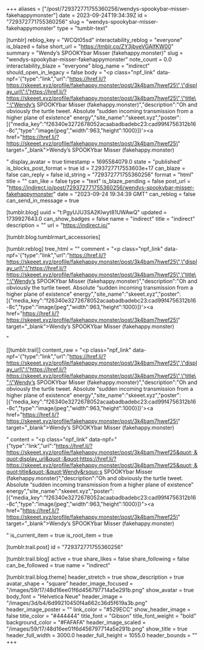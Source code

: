 +++
aliases = ["/post/729372771755360256/wendys-spookybar-misser-fakehappymonster"]
date = 2023-09-24T19:34:39Z
id = "729372771755360256"
slug = "wendys-spookybar-misser-fakehappymonster"
type = "tumblr-text"

[tumblr]
reblog_key = "WCQt05sd"
interactability_reblog = "everyone"
is_blazed = false
short_url = "https://tmblr.co/ZY3jbyeVGAlfKW00"
summary = "Wendy’s SPOOKYbar Misser (fakehappy.monster)"
slug = "wendys-spookybar-misser-fakehappymonster"
note_count = 0.0
interactability_blaze = "everyone"
blog_name = "indirect"
should_open_in_legacy = false
body = "<p class=\"npf_link\" data-npf='{\"type\":\"link\",\"url\":\"https://href.li/?https://skeeet.xyz/profile/fakehappy.monster/post/3k4bam7hwef25\",\"display_url\":\"https://href.li/?https://skeeet.xyz/profile/fakehappy.monster/post/3k4bam7hwef25\",\"title\":\"Wendy’s SPOOKYbar Misser (fakehappy.monster)\",\"description\":\"Oh and obviously the turtle tweet. Absolute “sudden incoming transmission from a higher plane of existence” energy\",\"site_name\":\"skeeet.xyz\",\"poster\":[{\"media_key\":\"f26340e3272678052acaabadbadebc23:cad99f4756312b16-8c\",\"type\":\"image/jpeg\",\"width\":963,\"height\":1000}]}'><a href=\"https://href.li/?https://skeeet.xyz/profile/fakehappy.monster/post/3k4bam7hwef25\" target=\"_blank\">Wendy’s SPOOKYbar Misser (fakehappy.monster)</a></p>"
display_avatar = true
timestamp = 1695584079.0
state = "published"
is_blocks_post_format = true
id = 7.293727717553603e+17
can_blaze = false
can_reply = false
id_string = "729372771755360256"
format = "html"
title = ""
can_like = false
type = "text"
is_blaze_pending = false
post_url = "https://indirect.io/post/729372771755360256/wendys-spookybar-misser-fakehappymonster"
date = "2023-09-24 19:34:39 GMT"
can_reblog = false
can_send_in_message = true

[tumblr.blog]
uuid = "t:PgyUJU3SA2Klwyt81UWAwQ"
updated = 1739927643.0
can_show_badges = false
name = "indirect"
title = "indirect"
description = ""
url = "https://indirect.io/"

[tumblr.blog.tumblrmart_accessories]

[tumblr.reblog]
tree_html = ""
comment = "<p class=\"npf_link\" data-npf='{\"type\":\"link\",\"url\":\"https://href.li/?https://skeeet.xyz/profile/fakehappy.monster/post/3k4bam7hwef25\",\"display_url\":\"https://href.li/?https://skeeet.xyz/profile/fakehappy.monster/post/3k4bam7hwef25\",\"title\":\"Wendy’s SPOOKYbar Misser (fakehappy.monster)\",\"description\":\"Oh and obviously the turtle tweet. Absolute “sudden incoming transmission from a higher plane of existence” energy\",\"site_name\":\"skeeet.xyz\",\"poster\":[{\"media_key\":\"f26340e3272678052acaabadbadebc23:cad99f4756312b16-8c\",\"type\":\"image/jpeg\",\"width\":963,\"height\":1000}]}'><a href=\"https://href.li/?https://skeeet.xyz/profile/fakehappy.monster/post/3k4bam7hwef25\" target=\"_blank\">Wendy’s SPOOKYbar Misser (fakehappy.monster)</a></p>"

[[tumblr.trail]]
content_raw = "<p class=\"npf_link\" data-npf='{\"type\":\"link\",\"url\":\"https://href.li/?https://skeeet.xyz/profile/fakehappy.monster/post/3k4bam7hwef25\",\"display_url\":\"https://href.li/?https://skeeet.xyz/profile/fakehappy.monster/post/3k4bam7hwef25\",\"title\":\"Wendy’s SPOOKYbar Misser (fakehappy.monster)\",\"description\":\"Oh and obviously the turtle tweet. Absolute “sudden incoming transmission from a higher plane of existence” energy\",\"site_name\":\"skeeet.xyz\",\"poster\":[{\"media_key\":\"f26340e3272678052acaabadbadebc23:cad99f4756312b16-8c\",\"type\":\"image/jpeg\",\"width\":963,\"height\":1000}]}'><a href=\"https://href.li/?https://skeeet.xyz/profile/fakehappy.monster/post/3k4bam7hwef25\" target=\"_blank\">Wendy’s SPOOKYbar Misser (fakehappy.monster)</a></p>"
content = "<p class=\"npf_link\" data-npf=\"{&quot;type&quot;:&quot;link&quot;,&quot;url&quot;:&quot;https://href.li/?https://skeeet.xyz/profile/fakehappy.monster/post/3k4bam7hwef25&quot;,&quot;display_url&quot;:&quot;https://href.li/?https://skeeet.xyz/profile/fakehappy.monster/post/3k4bam7hwef25&quot;,&quot;title&quot;:&quot;Wendy&rsquo;s SPOOKYbar Misser (fakehappy.monster)&quot;,&quot;description&quot;:&quot;Oh and obviously the turtle tweet. Absolute &ldquo;sudden incoming transmission from a higher plane of existence&rdquo; energy&quot;,&quot;site_name&quot;:&quot;skeeet.xyz&quot;,&quot;poster&quot;:[{&quot;media_key&quot;:&quot;f26340e3272678052acaabadbadebc23:cad99f4756312b16-8c&quot;,&quot;type&quot;:&quot;image/jpeg&quot;,&quot;width&quot;:963,&quot;height&quot;:1000}]}\"><a href=\"https://href.li/?https://skeeet.xyz/profile/fakehappy.monster/post/3k4bam7hwef25\" target=\"_blank\">Wendy&rsquo;s SPOOKYbar Misser (fakehappy.monster)</a></p>"
is_current_item = true
is_root_item = true

[tumblr.trail.post]
id = "729372771755360256"

[tumblr.trail.blog]
active = true
share_likes = false
share_following = false
can_be_followed = true
name = "indirect"

[tumblr.trail.blog.theme]
header_stretch = true
show_description = true
avatar_shape = "square"
header_image_focused = "/images/59/17/48d16ee01f6d456797714a5e291b.png"
show_avatar = true
body_font = "Helvetica Neue"
header_image = "/images/3d/b4/6d99210450f4a662c36d5f619a3b.png"
header_image_poster = ""
link_color = "#529ECC"
show_header_image = false
title_color = "#444444"
title_font = "Gibson"
title_font_weight = "bold"
background_color = "#FAFAFA"
header_image_scaled = "/images/59/17/48d16ee01f6d456797714a5e291b.png"
show_title = true
header_full_width = 3000.0
header_full_height = 1055.0
header_bounds = ""
+++
